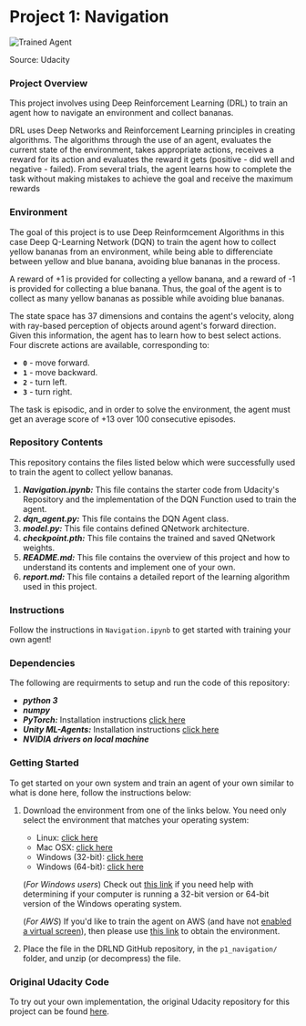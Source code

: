 [//]: # (Image References)

[image1]: https://user-images.githubusercontent.com/10624937/42135619-d90f2f28-7d12-11e8-8823-82b970a54d7e.gif "Trained Agent"

# Project 1: Navigation

![Trained Agent][image1]

Source: Udacity

### Project Overview

This project involves using Deep Reinforcement Learning (DRL) to train an agent how to navigate an environment and collect bananas.

DRL uses Deep Networks and Reinforcement Learning principles in creating algorithms. The algorithms through the use of an agent, evaluates the current state of the environment, takes appropriate actions, receives a reward for its action and evaluates the reward it gets (positive - did well and negative - failed). From several trials, the agent learns how to complete the task without making mistakes to achieve the goal and receive the maximum rewards

### Environment

The goal of this project is to use Deep Reinformcement Algorithms in this case Deep Q-Learning Network (DQN) to train the agent how to collect yellow bananas from an environment, while being able to differenciate between yellow and blue banana, avoiding blue bananas in the process.

A reward of +1 is provided for collecting a yellow banana, and a reward of -1 is provided for collecting a blue banana.  Thus, the goal of the agent is to collect as many yellow bananas as possible while avoiding blue bananas.  

The state space has 37 dimensions and contains the agent's velocity, along with ray-based perception of objects around agent's forward direction.  Given this information, the agent has to learn how to best select actions. Four discrete actions are available, corresponding to:
- **`0`** - move forward.
- **`1`** - move backward.
- **`2`** - turn left.
- **`3`** - turn right.

The task is episodic, and in order to solve the environment, the agent must get an average score of +13 over 100 consecutive episodes.

### Repository Contents
This repository contains the files listed below which were successfully used to train the agent to collect yellow bananas.
1. ***Navigation.ipynb:*** This file contains the starter code from Udacity's Repository and the implementation of the DQN Function used to train the agent.
2. ***dqn_agent.py:*** This file contains the DQN Agent class.
3. ***model.py:*** This file contains defined QNetwork architecture.
4. ***checkpoint.pth:*** This file contains the trained and saved QNetwork weights.
5. ***README.md:*** This file contains the overview of this project and how to understand its contents and implement one of your own.
6. ***report.md:*** This file contains a detailed report of the learning algorithm used in this project.

### Instructions

Follow the instructions in `Navigation.ipynb` to get started with training your own agent!

### Dependencies

The following are requirments to setup and run the code of this repository:
* ***python 3***
* ***numpy***
* ***PyTorch:*** Installation instructions [click here](https://pytorch.org/get-started/locally/)
* ***Unity ML-Agents:*** Installation instructions [click here](https://github.com/reinforcement-learning-kr/pg_travel/wiki/Installing-Unity-ml-agents-on-Windows)
* ***NVIDIA drivers on local machine***

### Getting Started

To get started on your own system and train an agent of your own similar to what is done here, follow the instructions below:
1. Download the environment from one of the links below.  You need only select the environment that matches your operating system:
    - Linux: [click here](https://s3-us-west-1.amazonaws.com/udacity-drlnd/P1/Banana/Banana_Linux.zip)
    - Mac OSX: [click here](https://s3-us-west-1.amazonaws.com/udacity-drlnd/P1/Banana/Banana.app.zip)
    - Windows (32-bit): [click here](https://s3-us-west-1.amazonaws.com/udacity-drlnd/P1/Banana/Banana_Windows_x86.zip)
    - Windows (64-bit): [click here](https://s3-us-west-1.amazonaws.com/udacity-drlnd/P1/Banana/Banana_Windows_x86_64.zip)
    
    (_For Windows users_) Check out [this link](https://support.microsoft.com/en-us/help/827218/how-to-determine-whether-a-computer-is-running-a-32-bit-version-or-64) if you need help with determining if your computer is running a 32-bit version or 64-bit version of the Windows operating system.

    (_For AWS_) If you'd like to train the agent on AWS (and have not [enabled a virtual screen](https://github.com/Unity-Technologies/ml-agents/blob/master/docs/Training-on-Amazon-Web-Service.md)), then please use [this link](https://s3-us-west-1.amazonaws.com/udacity-drlnd/P1/Banana/Banana_Linux_NoVis.zip) to obtain the environment.

2. Place the file in the DRLND GitHub repository, in the `p1_navigation/` folder, and unzip (or decompress) the file. 

### Original Udacity Code

To try out your own implementation, the original Udacity repository for this project can be found [here](https://github.com/udacity/deep-reinforcement-learning/tree/master/p1_navigation).